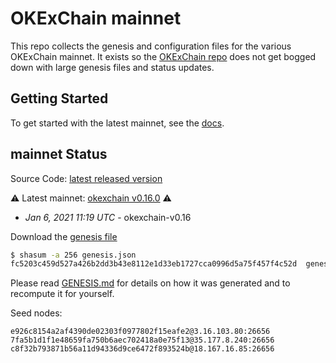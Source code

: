 # OKExChain mainnet

This repo collects the genesis and configuration files for the various OKExChain
mainnet. It exists so the [OKExChain repo](https://github.com/okex/okexchain)
does not get bogged down with large genesis files and status updates.

## Getting Started

To get started with the latest mainnet, see the
[docs](https://okexchain-docs.readthedocs.io/en/latest/getting-start/join-okexchain-mainnet.html).

## mainnet Status
Source Code: [latest released version](https://github.com/okex/okexchain/releases/tag/v0.16.0)

⚠️ Latest mainnet: [okexchain v0.16.0](https://github.com/okex/okexchain/releases/tag/v0.16.0) ⚠️
* *Jan 6, 2021 11:19 UTC* - okexchain-v0.16

Download the [genesis file](https://raw.githubusercontent.com/okex/mainnet/main/genesis.json)

```bash
$ shasum -a 256 genesis.json
fc5203c459d527a426b2dd3b43e8112e1d33eb1727cca0996d5a75f457f4c52d  genesis.json
```
Please read [GENESIS.md](GENESIS.md) for details on how it was generated and
to recompute it for yourself.

Seed nodes:
```
e926c8154a2af4390de02303f0977802f15eafe2@3.16.103.80:26656
7fa5b1d1f1e48659fa750b6aec702418a0e75f13@35.177.8.240:26656
c8f32b793871b56a11d94336d9ce6472f893524b@18.167.16.85:26656
```
